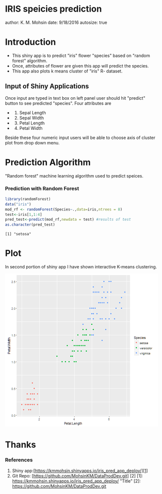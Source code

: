 IRIS speicies prediction
========================================================
author: K. M. Mohsin
date: 9/18/2016
autosize: true

Introduction
========================================================

- This shiny app is to predict "iris" flower "species" based on "random forest" algorithm. 
- Once, attributes of flower are given this app will predict the species. 
- This app also plots k means cluster of "iris" R- dataset.

## Input of Shiny Applications
Once input are typed in text box on left panel user should hit "predict" button to see predicted "species". Four attributes are
- 1.	Sepal Length
- 2.	Sepal Width
- 3.	Petal Length
- 4.	Petal Width

Beside these four numeric input users will be able to choose axis of cluster plot from drop down menu. 

Prediction Algorithm
========================================================

"Random forest" machine learning algorithm used to predict speices. 

### Prediction with Random Forest

```r
library(randomForest)
data("iris")
mod_rf <- randomForest(Species~.,data=iris,ntrees = 8)
test<-iris[1,1:4]
pred_test<-predict(mod_rf,newdata = test) #results of test
as.character(pred_test)
```

```
[1] "setosa"
```

Plot
========================================================
In second portion of shiny app I have shown interactive K-means clustering. 

![plot of chunk unnamed-chunk-2](rpresent-figure/unnamed-chunk-2-1.png)

Thanks
=============================================================

### References

1. Shiny app:[https://kmmohsin.shinyapps.io/iris_pred_app_deploy/][1]
2. Git Repo: [https://github.com/MohsinKM/DataProdDev.git] [2]
[1]: https://kmmohsin.shinyapps.io/iris_pred_app_deploy/
 "Title"
[2]: https://github.com/MohsinKM/DataProdDev.git 
